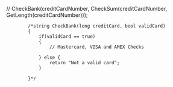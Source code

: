 // CheckBank(creditCardNumber, CheckSum(creditCardNumber, GetLength(creditCardNumber)));


            /*string CheckBank(long creditCard, bool validCard)
            {
                if(validCard == true)
                {
                    // Mastercard, VISA and AMEX Checks

                } else {
                    return "Not a valid card";
                }

            }*/